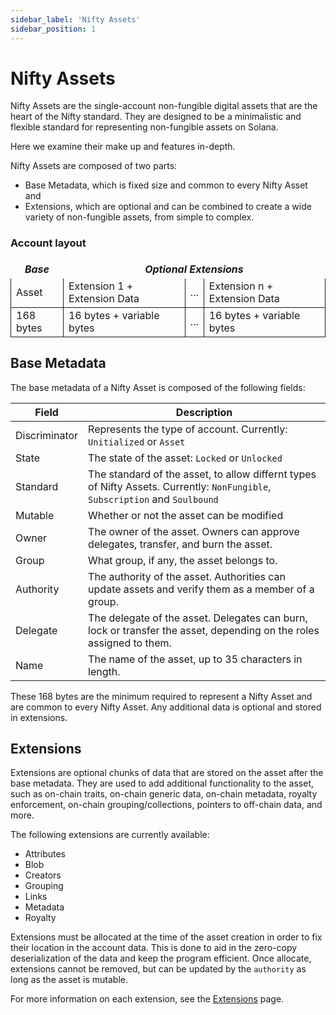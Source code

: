 ```yaml
---
sidebar_label: 'Nifty Assets'
sidebar_position: 1
---
```


# Nifty Assets

Nifty Assets are the single-account non-fungible digital assets that are the heart of the Nifty standard. They are designed to be a minimalistic and flexible standard for representing non-fungible assets on Solana.

Here we examine their make up and features in-depth.

Nifty Assets are composed of two parts:

* Base Metadata, which is fixed size and common to every Nifty Asset and
* Extensions, which are optional and can be combined to create a wide variety of non-fungible assets, from simple to complex.

### Account layout


<table>
    <thead>
        <tr>
            <th colspan="1" style="text-align:center; border: 1px solid #ffff"><i>Base</i></th>
            <th colspan="4" style="text-align:center; border: 1px solid #ffff"><i>Optional Extensions</i></th>
        </tr>
    </thead>
    <tbody>
        <tr>
            <td style="border: 1px solid">Asset</td>
            <td style="border: 1px solid">Extension 1 + Extension Data</td>
            <td style="border: 1px solid">...</td>
            <td style="border: 1px solid">Extension n + Extension Data</td>
        </tr>
        <tr>
            <td style="border: 1px solid">168 bytes</td>
            <td style="border: 1px solid">16 bytes + variable bytes</td>
            <td style="border: 1px solid">...</td>
            <td style="border: 1px solid">16 bytes + variable bytes</td>
        </tr>
    </tbody>
</table>




## Base Metadata

The base metadata of a Nifty Asset is composed of the following fields:

| Field    | Description |
|----------|-------------|
|   Discriminator   |   Represents the type of account. Currently: `Unitialized` or `Asset`      |
|   State   |   The state of the asset: `Locked` or `Unlocked`      |
| Standard | The standard of the asset, to allow differnt types of Nifty Assets. Currently: `NonFungible`, `Subscription` and `Soulbound`      |
| Mutable | Whether or not the asset can be modified |
| Owner  | The owner of the asset. Owners can approve delegates, transfer, and burn the asset. |
| Group  | What group, if any, the asset belongs to. |
| Authority  | The authority of the asset. Authorities can update assets and verify them as a member of a group.  |
| Delegate  |  The delegate of the asset. Delegates can burn, lock or transfer the asset, depending on the roles assigned  to them. |
| Name  | The name of the asset, up to 35 characters in length. |

These 168 bytes are the minimum required to represent a Nifty Asset and are common to every Nifty Asset. Any additional data is optional and stored in extensions.

## Extensions

Extensions are optional chunks of data that are stored on the asset after the base metadata. They are used to add additional functionality to the asset, such as on-chain traits, on-chain generic data, on-chain metadata, royalty enforcement, on-chain grouping/collections, pointers to off-chain data, and more.

The following extensions are currently available:

* Attributes
* Blob
* Creators
* Grouping
* Links
* Metadata
* Royalty

Extensions must be allocated at the time of the asset creation in order to fix their location in the account data. This is done to aid in the zero-copy deserialization of the data and keep the program efficient. Once allocate, extensions cannot be removed, but can be updated by the `authority` as long as the asset is mutable.

For more information on each extension, see the [Extensions](/docs/asset/nifty-assets/extensions) page.